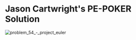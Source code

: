 # Jason Cartwright's PE-POKER Solution

![problem_54_-_project_euler](https://user-images.githubusercontent.com/2282/27800608-c0545338-5fdf-11e7-8b56-36cf2325d862.png)
